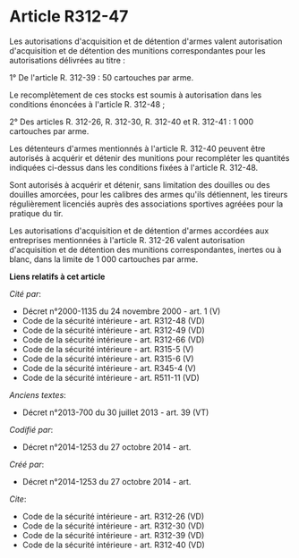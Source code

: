 # Article R312-47

Les autorisations d'acquisition et de détention d'armes valent autorisation d'acquisition et de détention des munitions
correspondantes pour les autorisations délivrées au titre : 

1° De l'article R. 312-39 : 50 cartouches par arme. 

Le recomplètement de ces stocks est soumis à autorisation dans les conditions énoncées à l'article R. 312-48 ; 

2° Des articles R. 312-26, R. 312-30, R. 312-40 et R. 312-41 : 1 000 cartouches par arme. 

Les détenteurs d'armes mentionnés à l'article R. 312-40 peuvent être autorisés à acquérir et détenir des munitions pour
recompléter les quantités indiquées ci-dessus dans les conditions fixées à l'article R. 312-48. 

Sont autorisés à acquérir et détenir, sans limitation des douilles ou des douilles amorcées, pour les calibres des armes
qu'ils détiennent, les tireurs régulièrement licenciés auprès des associations sportives agréées pour la pratique du tir. 

Les autorisations d'acquisition et de détention d'armes accordées aux entreprises mentionnées à l'article R. 312-26 valent
autorisation d'acquisition et de détention des munitions correspondantes, inertes ou à blanc, dans la limite de 1 000
cartouches par arme.

**Liens relatifs à cet article**

_Cité par_:

  - Décret n°2000-1135 du 24 novembre 2000 - art. 1 (V)
  - Code de la sécurité intérieure - art. R312-48 (VD)
  - Code de la sécurité intérieure - art. R312-49 (VD)
  - Code de la sécurité intérieure - art. R312-66 (VD)
  - Code de la sécurité intérieure - art. R315-5 (V)
  - Code de la sécurité intérieure - art. R315-6 (V)
  - Code de la sécurité intérieure - art. R345-4 (V)
  - Code de la sécurité intérieure - art. R511-11 (VD)

_Anciens textes_:

  - Décret n°2013-700 du 30 juillet 2013 - art. 39 (VT)

_Codifié par_:

  - Décret n°2014-1253 du 27 octobre 2014 - art.

_Créé par_:

  - Décret n°2014-1253 du 27 octobre 2014 - art.

_Cite_:

  - Code de la sécurité intérieure - art. R312-26 (VD)
  - Code de la sécurité intérieure - art. R312-30 (VD)
  - Code de la sécurité intérieure - art. R312-39 (VD)
  - Code de la sécurité intérieure - art. R312-40 (VD)
